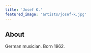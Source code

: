 ```yaml
---
title: 'Josef K.'
featured_image: 'artists/josef-k.jpg'
---
```


## About

German musician. Born 1962.
